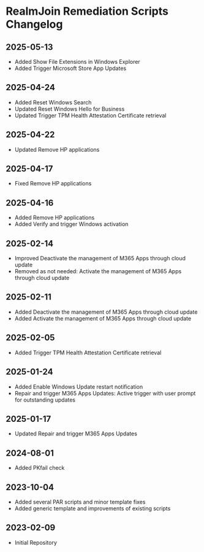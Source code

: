 # RealmJoin Remediation Scripts Changelog

## 2025-05-13
- Added Show File Extensions in Windows Explorer
- Added Trigger Microsoft Store App Updates

## 2025-04-24
- Added Reset Windows Search
- Updated Reset Windows Hello for Business
- Updated Trigger TPM Health Attestation Certificate retrieval

## 2025-04-22
- Updated Remove HP applications

## 2025-04-17
- Fixed Remove HP applications

## 2025-04-16
- Added Remove HP applications
- Added Verify and trigger Windows activation

## 2025-02-14
- Improved Deactivate the management of M365 Apps through cloud update
- Removed as not needed: Activate the management of M365 Apps through cloud update

## 2025-02-11
- Added Deactivate the management of M365 Apps through cloud update
- Added Activate the management of M365 Apps through cloud update

## 2025-02-05
- Added Trigger TPM Health Attestation Certificate retrieval

## 2025-01-24
- Added Enable Windows Update restart notification
- Repair and trigger M365 Apps Updates: Active trigger with user prompt for outstanding updates

## 2025-01-17
- Updated Repair and trigger M365 Apps Updates

## 2024-08-01

- Added PKfail check

## 2023-10-04

- Added several PAR scripts and minor template fixes
- Added generic template and improvements of existing scripts

## 2023-02-09

- Initial Repository
